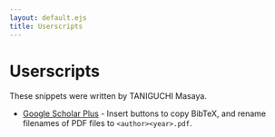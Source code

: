 ```yaml
---
layout: default.ejs
title: Userscripts
---
```


# Userscripts

These snippets were written by TANIGUCHI Masaya.

- [Google Scholar Plus](https://gist.github.com/tani/be9acbfbce0f10198d9ecdd803a9c5aa) - Insert buttons to copy BibTeX, and rename filenames of PDF files to `<author><year>.pdf`.
